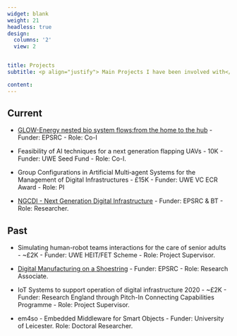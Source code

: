 ```yaml
---
widget: blank
weight: 21
headless: true
design:
  columns: '2'
  view: 2


title: Projects
subtitle: <p align="justify"> Main Projects I have been involved with</p>

content:
---
```


## Current

* [GLOW-Energy nested bio system flows:from the home to the hub](https://gow.epsrc.ukri.org/NGBOViewGrant.aspx?GrantRef=EP/V041770/1) - Funder: EPSRC - Role: Co-I

* Feasibility of AI techniques for a next generation flapping UAVs - 10K - Funder: UWE Seed Fund - Role: Co-I.
  
* Group Configurations in Artificial Multi‐agent Systems for the Management of Digital
Infrastructures - £15K - Funder: UWE VC ECR Award - Role: PI
  
* [NGCDI - Next Generation Digital Infrastructure](https://gow.epsrc.ukri.org/NGBOViewGrant.aspx?GrantRef=EP/R004935/1) - Funder: EPSRC & BT - Role: Researcher.

## Past

* Simulating human-robot teams interactions for the care of senior adults - ~£2K - Funder: UWE HEIT/FET Scheme - Role: Project Supervisor.

* [Digital Manufacturing on a Shoestring](https://gow.epsrc.ukri.org/NGBOViewGrant.aspx?GrantRef=EP/R032777/1) - Funder: EPSRC - Role: Research Associate.

* IoT Systems to support operation of digital infrastructure 2020 - ~£2K - Funder: Research England through Pitch-In Connecting Capabilities Programme  - Role: Project Supervisor.

* em4so - Embedded Middleware for Smart Objects - Funder: University of Leicester. Role: Doctoral Researcher.